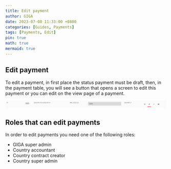 ```yaml
---
title: Edit payment
author: GIGA
date: 2023-07-08 11:33:00 +0800
categories: [Guides, Payments]
tags: [Payments, Edit]
pin: true
math: true
mermaid: true
---
```


## Edit payment

To edit a payment, in first place the status payment must be draft, then, in the payment table, you will see a button that opens a screen to edit this payment or you can edit on the view page of a payment.

![Edit payment](/assets/img/posts/edit-payment/edit-payment-01.png)

## Roles that can edit payments

In order to edit payments you need one of the following roles:

- GIGA super admin
- Country accountant
- Country contract creator
- Country super admin
